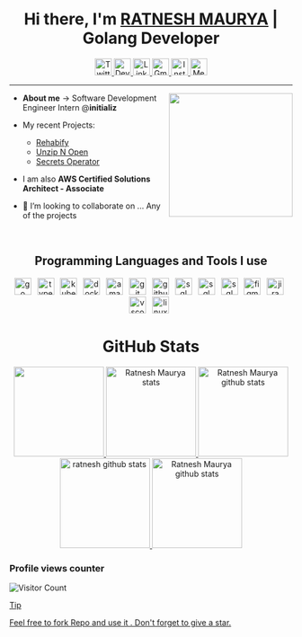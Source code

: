 <h1 align="center"> Hi there, I'm <a href="https://www.linkedin.com/in/ratnesh-maurya/">RATNESH MAURYA</a>  | Golang Developer </h1>


<!-- Social Media  -->
<div align="center">
    <a href="https://twitter.com/ratnesh_maurya_">
        <img height="30em" src="https://img.shields.io/badge/twitter-%231DA1F2.svg?&style=for-the-badge&logo=twitter&logoColor=white" alt="Twitter">
    </a>
    <a href="https://dev.to/ratneshmaurya">
        <img height="30em" src="https://img.shields.io/badge/DEV.TO-%230A0A0A.svg?&style=for-the-badge&logo=dev.to&logoColor=white" alt="Dev.to">
    </a>
    <a href="https://www.linkedin.com/in/ratnesh-maurya/">
        <img  height="30em"src="https://img.shields.io/badge/linkedin-%230077B3.svg?&style=for-the-badge&logo=linkedin&logoColor=white" alt="LinkedIn">
    </a>
    <a href="mailto:ratneshmaurya2311@gmail.com">
        <img height="30em" src="https://img.shields.io/badge/Gmail-D14836?style=for-the-badge&logo=gmail&logoColor=white" alt="Gmail">
    </a>
    <a href="https://www.instagram.com/ratnesh_maury/">
        <img height="30em" src="https://img.shields.io/badge/Instagram-%23E4403F.svg?&style=for-the-badge&logo=Instagram&logoColor=white" alt="Instagram">
    </a>
    <a href="https://medium.com/@ratneshmaurya2311">
        <img height="30em" src="https://img.shields.io/badge/Medium-12100E?style=for-the-badge&logo=medium&logoColor=white" alt="Medium">
    </a>
</div>

-----------------------------------------------------------------

<!-- About Me section  -->
 <img align="right" height="220rem" src="https://stats.quine.sh/ratnesh-maurya/github?theme=light"  />

        

- **About me** -> Software Development Engineer Intern @**initializ**
- My recent Projects:
  - [Rehabify](https://github.com/Ratnesh-Team/Rehabify)
  - [Unzip N Open](https://github.com/ratnesh-maurya/Unzip_N_Open)
  - [Secrets Operator](https://github.com/initializ/secrets-operator)
- I am also **AWS Certified Solutions Architect - Associate**

- 👯 I’m looking to collaborate on ... Any of the projects

<br>


<!-- Programming languages  -->
 
<h2 align="center">Programming Languages and Tools I use</h2>
<p align="center">
	<img src="https://img.shields.io/badge/Go-00ADD8?logo=go&logoColor=white&style=for-the-badge" height="30" alt="go logo"  />
  <img width="3" />
	  <img src="https://img.shields.io/badge/TypeScript-3178C6?logo=typescript&logoColor=white&style=for-the-badge" height="30" alt="typescript logo"  />
  <img width="3" />
	 <img src="https://img.shields.io/badge/Kubernetes-326CE3?logo=kubernetes&logoColor=white&style=for-the-badge" height="30" alt="kubernetes logo"  />
  <img width="3" />
	<img src="https://img.shields.io/badge/Docker-3096ED?logo=docker&logoColor=white&style=for-the-badge" height="30" alt="docker logo"  />
  <img width="3" />
  <img src="https://img.shields.io/badge/Amazon AWS-232F3E?logo=amazonaws&logoColor=white&style=for-the-badge" height="30" alt="amazonwebservices logo"  />
  <img width="3" />
  <img src="https://img.shields.io/badge/Git-F03032?logo=git&logoColor=white&style=for-the-badge" height="30" alt="git logo"  />
  <img width="3" />
  <img src="https://img.shields.io/badge/GitHub-181717?logo=github&logoColor=white&style=for-the-badge" height="30" alt="github logo"  />
  <img width="3" />
  <img src="https://img.shields.io/badge/MySQL-00000F?style=for-the-badge&logo=mysql&logoColor=white" height="30" alt="sql logo"  />
  <img width="3" />
	<img src="https://img.shields.io/badge/Python-3776AB?style=for-the-badge&logo=python&logoColor=white" height="30" alt="sql logo"  />
  <img width="3" />
   <img src="https://img.shields.io/badge/MongoDB-4EA94B?style=for-the-badge&logo=mongodb&logoColor=white" height="30" alt="sql logo"  />
  <img width="3" />
  <img src="https://img.shields.io/badge/Figma-F30E1E?logo=figma&logoColor=white&style=for-the-badge" height="30" alt="figma logo"  />
  <img width="3" />
  <img src="https://img.shields.io/badge/Jira-0032CC?logo=jira&logoColor=white&style=for-the-badge" height="30" alt="jira logo"  />
  <img width="3" />
  <img src="https://img.shields.io/badge/Visual Studio Code-007ACC?logo=visualstudiocode&logoColor=white&style=for-the-badge" height="30" alt="vscode logo"  />
  <img width="3" />
  <img src="https://img.shields.io/badge/Linux-FCC630?logo=linux&logoColor=black&style=for-the-badge" height="30" alt="linux logo"  />
  <img width="3" />
</div>
	

<h1 align="center">GitHub Stats</h1>
<div align="center">
<a href="https://github.com/ratnesh-maurya">
<img height="160em"  src="http://github-profile-summary-cards.vercel.app/api/cards/profile-details?username=ratnesh-maurya&theme=github_dark"/>	
<img height="160em" src="http://github-profile-summary-cards.vercel.app/api/cards/most-commit-language?username=ratnesh-maurya&theme=github_dark" alt="Ratnesh Maurya stats" />
<img height="160em" src="http://github-profile-summary-cards.vercel.app/api/cards/stats?username=ratnesh-maurya&theme=github_dark" alt="Ratnesh Maurya github stats" /> 
<img height="160em" src="https://github-readme-streak-stats.herokuapp.com?user=ratnesh-maurya&theme=github_dark&ring=DD2727&fire=DD2727&dates=DD6227&sideNums=176FC3&sideLabels=1E90FF" alt="ratnesh github stats" />
<img height="160em" src="http://github-profile-summary-cards.vercel.app/api/cards/productive-time?username=ratnesh-maurya&theme=github_dark&utcOffset=8" alt="Ratnesh Maurya github stats" />
</a>
</div>

### Profile views counter

![Visitor Count](https://profile-counter.glitch.me/{ratnesh-maurya}/count.svg)
<a href="https://icons8.com/icon/40669/c++">



> [!TIP]
> Feel free to fork Repo and use it .
> Don't forget to give a star.
